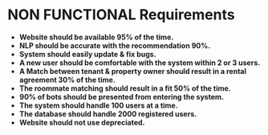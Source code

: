 # NON FUNCTIONAL Requirements

- **Website should be available 95% of the time.**
- **NLP should be accurate with the recommendation 90%.**
- **System should easily update & fix bugs.**
- **A new user should be comfortable with the system within 2 or 3 users.**
- **A Match between tenant & property owner should result in a rental agreement 30% of the time.**
- **The roommate matching should result in a fit 50% of the time.**
- **90% of  bots should be presented from entering the system.**
- **The system should handle 100 users at a time.**
- **The database should handle 2000 registered users.**
- **Website should not use depreciated.**
